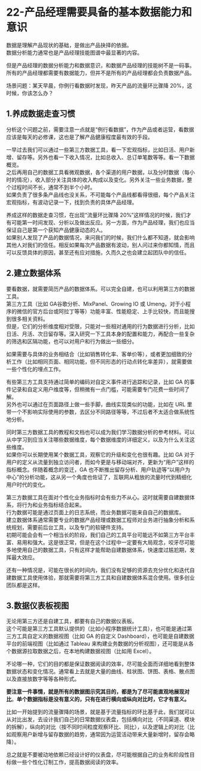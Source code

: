 # 22-产品经理需要具备的基本数据能力和意识

数据是理解产品现状的基础，是做出产品抉择的依据。  
数据分析能力通常也是产品经理技能图谱中最显著的内容。

但是产品经理的数据分析能力和数据意识，和数据产品经理的技能树不是一码事。所有的产品经理都需要有数据能力，但并不是所有的产品经理都会负责数据产品。

场景问题：某天早晨，你例行看数据时发现，昨天产品的流量环比骤降 20%，这时候，你该怎么办？

## 1.养成数据走查习惯

分析这个问题之前，需要注意一点就是“例行看数据”，作为产品或者运营，看数据应该是每天的必修课，这也是了解产品健康程度最有效的手段。

一早过去我们可以通过一些第三方数据工具，看一下宏观指标，比如日活、用户新增、留存等。另外也看一下收入情况，比如总收入、总订单笔数等等。看一下数据概览。  
之后再用自己的数据工具看微观数据，各个渠道的用户数据，以及分时数据（每小时的情况），收入部分关注具体的收入构成以及变化。另外关注一些业务数据，整个过程时间不长，通常不到半个小时。  
如果负责了很多条产品线也没关系，不可能每个产品线都看得很细，每个产品关注宏观指标，有波动记录一下，找到负责的具体产品经理。

养成这样的数据走查习惯，在出现“流量环比骤降 20%”这样情况的时候，我们才有可能第一时间发现、分析以及做出反应。另一方面，作为产品经理，我们也应当保证自己是第一个获知产品健康动态的人。  
如果别人发现了产品的数据情况，来问我们的时候，我们什么都不知道，就会影响其他人对我们的信任。相反如果每次产品数据有波动，别人问过来你都知情，而且可以反馈具体的原因，甚至还有应对措施，久而久之也会建立起团队中的信任。

## 2.建立数据体系

要看数据，就需要简历产品的数据体系。可以完全自建，也可以利用第三方的数据工具。  
第三方工具（比如 GA谷歌分析、MixPanel、Growing IO 或 Umeng，对于小程序的微信的官方后台或阿拉丁等等）功能丰富、性能稳定、上手比较快，而且能搜到很多相关资料。  
但是，它们的分析维度相对受限，只能对一些相对通用的行为数据进行分析，比如日活、月活、次日留存等。深入研究一下工具本身的配置和能力，再配合一些复杂的筛选和区隔功能，也可以对用户和行为做出一些细分。

如果需要与具体的业务相结合（比如销售转化率、客单价等），或者更加细致的分析工作（比如相同页面、相同功能，但不同形态的行动点转化率差异），就需要做一些个性化的埋点工作。

有些第三方工具支持通过简单的编码对自定义事件进行追踪和记录，比如 GA 的事件记录和自定义用户维度等，但稍微有一点门槛，可能需要专门花费一些时间了解。  
另外也可以通过在页面路径上做一些手脚，曲线实现类似的功能，比如在 URL 里带一个不影响实际使用的参数，去区分不同路径等等，不过后者不太适合做系统性地分析。

同时第三方数据工具的教程和文档也可以成为我们学习数据分析的参考材料。可以从中学习到应当关注哪些数据维度，每个数据维度的详细定义，以及为什么关注这些维度。  
如果你可以长期使用某个数据工具，观察它的升级和变化也很有趣。比如 GA 对于用户的定义从流量到独立访问者，而如今更是与移动端对齐，更新为“用户”这样的指标概念。伴随着概念的变迁，GA 也不断推出留存分析、用户轨迹等“以用户为中心”的分析功能，这从另一个角度也佐证了，互联网从粗放的流量时代到精细化用户时代的变化。

第三方数据工具在面对个性化业务指标时会有些力不从心。这时就需要自建数据体系，将行为和业务指标结合起来。  
行为数据可能是通过页面上的日志系统，而业务数据可能来自自己的数据库。  
建立数据体系通常需要专业的数据产品经理或数据工程师对业务进行抽象分析和系统规划，需要前后台工具，以及专门的软硬件支持。  
初期可能会会有一个相当长的阶段，我们自己的工具平台可能远不如第三方平台丰富、易用和强大。这是很正常，但是在这个过程中一定要有大局观念，咬牙尽可能多地使用自己的数据工具，只有这样才能帮助自建数据体系，快速度过尴尬期，发挥最大效应。

还有一种情况是，可能在很长的时间内，我们没有足够的资源去充分优化和迭代自建数据工具使用体验，那就需要将第三方工具和自建数据体系混合使用。很多创业团队都是这样。

## 3.数据仪表板视图

无论用第三方还是自建工具，都要有自己的数据仪表板。  
这个可能是第三方工具默认提供的（比如小程序数据统计工具），也可能是通过第三方工具自定义的数据视图（比如 GA 的自定义 Dashboard），也可能是自建数据平台的前端视图（比如通过 Tableau 来构建业务数据的分析视图），还可能是从各个数据源拉取数据之后，在本地构建数据视图（比如用 Excel）。

不论哪一种，它们的目的都是保证数据阅读的效率，尽可能全面而详细地看到整体数据状态和变化情况。通常看上去就是大量的曲线、柱状图、饼图、表格、散点图以及直接放数字等等各种形式。

**要注意一件事情，就是所有的数据图示究其目的，都是为了尽可能直观地展现对比**。**单个数据指标是没有意义的，只有在进行横向或纵向对比时，它才有意义。**

比如一开始提到的流量骤降的场景，就是基于流量指标的环比基于此，我们就可以从对比出发，去设计我们自己的日常数据仪表盘，包括横向对比（不同渠道、模块的拆解），纵向的对比（按不同时间粒度观察环比、同比），以及逻辑上的对比（比如观察用户新增与留存数据的趋势，通常因为运营活动带来大量新增时，留存会略降）。

总之就是不要被动地依赖已经设计好的仪表盘，尽可能根据自己的业务和阶段性目标做一些个性化订制工作，提高数据阅读的效率。

